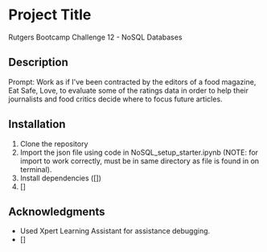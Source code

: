 # Project Title
Rutgers Bootcamp Challenge 12 - NoSQL Databases

## Description
Prompt: Work as if I've been contracted by the editors of a food magazine, Eat Safe, Love, to evaluate some of the ratings data in order to 
help their journalists and food critics decide where to focus future articles.

## Installation
1. Clone the repository
2. Import the json file using code in NoSQL_setup_starter.ipynb (NOTE: for import to work correctly, must be in same directory as file is found in on terminal).
3. Install dependencies ([])
4. []

## Acknowledgments
- Used Xpert Learning Assistant for assistance debugging.
- []
